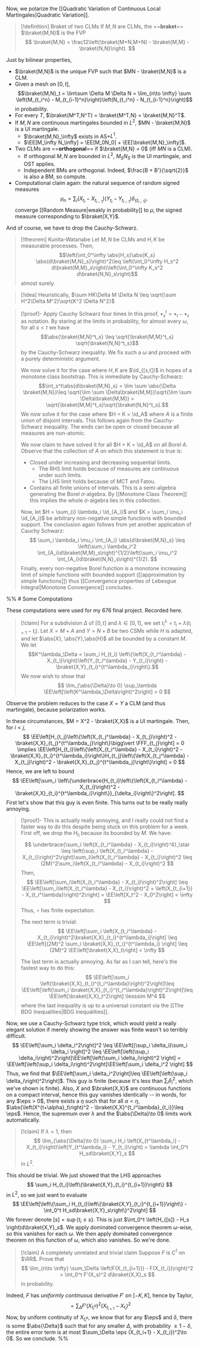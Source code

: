 Now, we polarize the [[Quadratic Variation of Continuous Local Martingales|Quadratic Variation]].

>[!definition] Braket of two CLMs
>If $M,N$ are CLMs, the ==**braket**== $\braket{M,N}$ is the FVP
>$$
>	\braket{M,N} = \frac12\left(\braket{M+N,M+N} - \braket{M,M} - \braket{N,N}\right).
>$$

Just by bilinear properties,
- $\braket{M,N}$ is the unique FVP such that $MN - \braket{M,N}$ is a CLM.
- Given a mesh on $[0,t]$,$$\braket{M,N}_t = \lim\sum \Delta M \Delta N = \lim_{n\to \infty} \sum \left(M_{t_i^n} - M_{t_{i-1}^n}\right)\left(N_{t_i^n} - N_{t_{i-1}^n}\right)$$in probability.
- For every $T$, $\braket{M^T,N^T} = \braket{M^T,N} = \braket{M,N}^T$.
- If $M,N$ are continuous martingales bounded in $L^2$, $MN - \braket{M,N}$ is a UI martingale.
	- $\braket{M,N}_\infty$ exists in AS+$L^1$.
	- $\EE[M_\infty N_\infty] = \EE[M_0N_0] + \EE[\braket{M,N}_\infty]$.
- Two CLMs are ==**orthogonal**== if $\braket{M,N} = 0$ (iff $MN$ is a CLM).
	- If orthogonal $M,N$ are bounded in $L^2$, $M_SN_S$ is the UI martingale, and OST applies.
	- Independent BMs are orthogonal. Indeed, $\frac{B + B'}{\sqrt{2}}$ is also a BM, so compute.
- Computational claim again: the natural sequence of random signed measures $$\mu_n = \sum_i \left(X_{t_i} - X_{t_{i-1}}\right)\left(Y_{t_i} - Y_{t_{i-1}}\right) \delta_{\{t_{i-1}\}}.$$converge [[Random Measure|weakly in probability]] to $\mu$, the signed measure corresponding to $\braket{X,Y}$.

And of course, we have to drop the Cauchy-Schwarz.

> [!theorem] Kunita-Watanabe
> Let $M,N$ be CLMs and $H,K$ be measurable processes. Then,
> $$\left(\int_0^\infty \abs{H_s}\abs{K_s} \abs{d\braket{M,N}_s}\right)^2\leq \left(\int_0^\infty H_s^2 d\braket{M,M}_s\right)\left(\int_0^\infty K_s^2 d\braket{N,N}_s\right)$$almost surely.

>[!idea] Heuristically, $\sum HK\Delta M \Delta N \leq \sqrt{\sum H^2\Delta M^2}\sqrt{K^2 \Delta N^2}$

>[!proof]- Apply Cauchy Schwarz four times
> In this proof, $\bullet^t_s = \bullet_t - \bullet_s$ as notation. By staring at the limits in probability, for almost every $\omega$, for all $s < t$ we have$$\abs{\braket{M,N}^t_s} \leq \sqrt{\braket{M,M}^t_s} \sqrt{\braket{N,N}^t_s}$$by the Cauchy-Schwarz inequality. We fix such a $\omega$ and proceed with a purely deterministic argument.
> 
> We now solve it for the case where $H,K$ are $\id_{[s,t]}$ in hopes of a monotone class bootstrap. This is immediate by Cauchy-Schwarz:$$\int_s^t\abs{d\braket{M,N}_s} = \lim \sum \abs{\Delta \braket{M,N}}\leq \sqrt{\lim \sum \Delta\braket{M,M}}\sqrt{\lim \sum \Delta\braket{M,M}} = \sqrt{\braket{M,M}^t_s}\sqrt{\braket{N,N}^t_s}.$$We now solve it for the case where $H = K = \id_A$ where $A$ is a finite union of disjoint intervals. This follows again from the Cauchy-Schwarz inequality. The ends can be open or closed because all measures are non-atomic.
> 
> We now claim to have solved it for all $H = K = \id_A$ on all Borel $A$. Observe that the collection of $A$ on which this statement is true is:
> - Closed under increasing and decreasing sequential limits.
> 	- The RHS limit holds because of measures are continuous under such limits.
> 	- The LHS limit holds because of MCT and Fatou.
> - Contains all finite unions of intervals. This is a semi-algebra generating the Borel $\sigma$-algebra. By [[Monotone Class Theorem]] this implies the whole $\sigma$-algebra lies in this collection.
> 
> Now, let $H = \sum_{i} \lambda_i \id_{A_i}$ and $K = \sum_i \mu_i \id_{A_i}$ be arbitrary non-negative simple functions with bounded support. The conclusion again follows from yet another application of Cauchy Schwarz:
> $$
> \sum_i \lambda_i \mu_i \int_{A_i} \abs{d\braket{M,N}_s} \leq \left(\sum_i \lambda_i^2 \int_{A_i}d\braket{M,M}_s\right)^{1/2}\left(\sum_i \mu_i^2 \int_{A_i}d\braket{N,N}_s\right)^{1/2}.
> $$
> Finally, every non-negative Borel function is a monotone increasing limit of simple functions with bounded support ([[approximation by simple functions]]) thus [[Convergence properties of Lebesgue Integral|Monotone Convergence]] concludes.
> 



%% # Some Computations

These computations were used for my 676 final project. Recorded here.

>[!claim]
For a subdivision $\Delta$ of $[0,t]$ and $\lambda\in [0,1]$, we set $t_i^\lambda = t_i + \lambda(t_{i+1} - t_i)$. Let $X = M+A$ and $Y = N+B$ be two CSMs while $H$ is adapted, and let $\abs{X}, \abs{Y},\abs{H}$ all be bounded by a constant $M$. We let $$K^\lambda_\Delta = \sum_i H_{t_i} \left\{\left(X_{t_i^\lambda} - X_{t_i}\right)\left(Y_{t_i^\lambda} - Y_{t_i}\right) - \braket{X,Y}_{t_i}^{t^\lambda_i}\right\}.$$We now wish to show that
> $$
> \lim_{\abs{\Delta}\to 0} \sup_\lambda \EE\left[\left(K^\lambda_\Delta\right)^2\right] = 0
> $$

Observe the problem reduces to the case $X = Y$ a CLM (and thus martingale), because polarization works.

In these circumstances, $M = X^2 - \braket{X,X}$ is a UI martingale. Then, for $i < j$,$$
\EE\left[H_{t_j}\left\{\left(X_{t_j^\lambda} - X_{t_j}\right)^2 - \braket{X,X}_{t_j}^{t^\lambda_j}\right\}\bigg\vert \FFF_{t_j}\right] = 0 \implies \EE\left[H_{t_i}\left\{\left(X_{t_i^\lambda} - X_{t_i}\right)^2 - \braket{X,X}_{t_i}^{t^\lambda_i}\right\}H_{t_j}\left\{\left(X_{t_j^\lambda} - X_{t_j}\right)^2 - \braket{X,X}_{t_j}^{t^\lambda_j}\right\}\right] = 0
$$
Hence, we are left to bound$$
\EE\left[\sum_i \left\{\underbrace{H_{t_i}\left\{\left(X_{t_i^\lambda} - X_{t_i}\right)^2 - \braket{X,X}_{t_i}^{t^\lambda_i}\right\}}_{\delta_i}\right\}^2\right].
$$
First let's show that this guy is even finite. This turns out to be really really annoying.

>[!proof]- This is actually really annoying, and I really could not find a faster way to do this despite being stuck on this problem for a week.
> First off, we drop the $H_{t_i}$ because its bounded by $M$.
> We have:
> $$
> \underbrace{\sum_i \left(X_{t_i^\lambda} - X_{t_i}\right)^4}_\star \leq \left(\sup_i \left(X_{t_i^\lambda} - X_{t_i}\right)^2\right)\sum_i\left(X_{t_i^\lambda} - X_{t_i}\right)^2 \leq (2M)^2\sum_i\left(X_{t_i^\lambda} - X_{t_i}\right)^2
> $$
> Then,
> $$
> \EE\left[\sum_i\left(X_{t_i^\lambda} - X_{t_i}\right)^2\right] \leq \EE\left[\sum_i\left(X_{t_i^\lambda} - X_{t_i}\right)^2 + \left(X_{t_{i+1}} - X_{t_i^\lambda}\right)^2\right] = \EE\left[X_t^2 - X_0^2\right] < \infty
> $$
> Thus, $\star$ has finite expectation.
> 
> The next term is trivial:
> $$
> \EE\left[\sum_i \left(X_{t_i^\lambda} - X_{t_i}\right)^2\braket{X,X}_{t_i}^{t^\lambda_i}\right] \leq \EE\left[(2M)^2 \sum_i \braket{X,X}_{t_i}^{t^\lambda_i} \right] \leq (2M)^2 \EE\left[\braket{X,X}_t\right] < \infty
> $$
> 
> The last term is actually annoying. As far as I can tell, here's the fastest way to do this:
> $$
> \EE\left[\sum_i \left(\braket{X,X}_{t_i}^{t_i^\lambda}\right)^2\right]\leq \EE\left[\left(\sum_i \braket{X,X}_{t_i}^{t_i^\lambda}\right)^2\right]\leq \EE\left[\braket{X,X}_t^2\right] \lesssim M^4
> $$
> where the last inequality is up to a universal constant via the [[The BDG Inequalities|BDG inequalities]].

Now, we use a Cauchy-Schwarz type trick, which would yield a really elegant solution if merely showing the answer was finite wasn't so terribly difficult.$$
\EE\left[\sum_i \delta_i^2\right]^2 \leq \EE\left[(\sup_i \delta_i)\sum_i \delta_i \right]^2 \leq \EE\left[\left(\sup_i \delta_i\right)^2\right]\EE\left[\left(\sum_i \delta_i\right)^2 \right] = \EE\left[\left(\sup_i \delta_i\right)^2\right]\EE\left[\sum_i \delta_i^2 \right]
$$
Thus, we find that $\EE\left[\sum_i \delta_i^2\right]\leq \EE\left[\left(\sup_i \delta_i\right)^2\right]$. This guy is finite (because it's less than $\sum_i \delta_i^2$, which we've shown is finite). Also, $X$ and $\braket{X,X}$ are continuous functions on a compact interval, hence this guy vanishes identically -- in words, for any $\eps > 0$, there exists a $\eta$ such that for all $\alpha < \eta$, $\abs{\left(X^{t+\alpha}_t\right)^2 - \braket{X,X}^{t_i^\lambda}_{t_i}}\leq \eps$. Hence, the supremum over $\lambda$ and the $\abs{\Delta}\to 0$ limits work automatically.

> [!claim]
> If $\lambda = 1$, then
> $$
> \lim_{\abs{\Delta}\to 0}  \sum_i H_i \left(X_{t^\lambda_i} - X_{t_i}\right)\left(Y_{t^\lambda_i} - Y_{t_i}\right) = \lambda \int_0^t H_sd\braket{X,Y}_s
> $$
> in $L^2$.

This should be trivial. We just showed that the LHS approaches$$
\sum_i H_{t_i}\left\{\braket{X,Y}_{t_i}^{t_{i+1}}\right\}
$$in $L^2$, so we just want to evaluate$$
\EE\left[\left\{\sum_i H_{t_i}\left\{\braket{X,Y}_{t_i}^{t_{i+1}}\right\} - \int_0^t H_sd\braket{X,Y}_s\right\}^2\right]
$$
We forever denote $[s] = \sup \{t_i \leq s\}$. This is just $\int_0^t \left(H_{[s]} - H_s \right)d\braket{X,Y}_s$. We apply dominated convergence theorem $\omega$-wise, so this vanishes for each $\omega$. We then apply dominated convergence theorem on this function of $\omega$, which also vanishes. So we're done.

>[!claim] A completely unrelated and trivial claim
>Suppose $F$ is $C^1$ on $\RR$. Prove that
>$$
>\lim_{n\to \infty} \sum_\Delta \left(F(X_{t_{i+1}}) - F(X_{t_i})\right)^2 = \int_0^t F'(X_s)^2 d\braket{X,X}_s
>$$
>in probability.

Indeed, $F$ has *uniformly continuous* derivative $F'$ on $[-K,K]$, hence by Taylor,$$
= \sum_\Delta F'(X_{t_i^\alpha})^2 (X_{t_{i+1}} - X_{t_i})^2
$$Now, by uniform continuity of $X_{t^\alpha_i}$, we know that for any $\eps$ and $\delta$, there is some $\abs{\Delta}$ such that for any smaller $\Delta$, with probability $\geq 1 - \delta$, the entire error term is at most $\sum_\Delta \eps (X_{t_i+1} - X_{t_i})^2\to 0$. So we conclude. %%